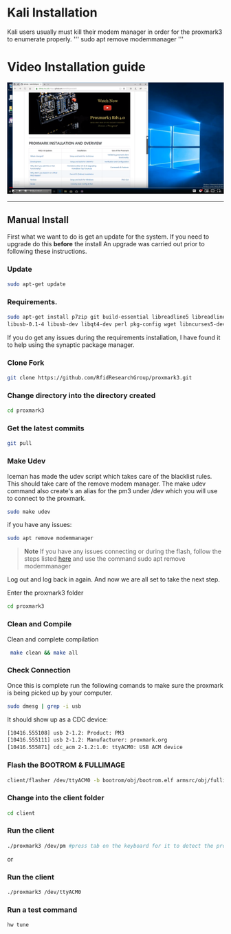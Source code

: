 # Kali Installation
Kali users usually must kill their modem manager in order for the proxmark3 to enumerate properly.
''' sudo apt remove modemmanager '''

# Video Installation guide
[![Kali Installation tutorial](https://github.com/5w0rdfish/Proxmark3-RDV4-ParrotOS/blob/master/screenshot-www.youtube.com-2019.03.17-20-44-33.png)](https://youtu.be/Wl9AsrU4igo "ParrotOS Installation Tutorial")


---
## Manual Install
First what we want to do is get an update for the system. If you need to upgrade do this **before** the install
An upgrade was carried out prior to following these instructions. 

### Update
```sh
sudo apt-get update
``` 
### Requirements.

```sh
sudo apt-get install p7zip git build-essential libreadline5 libreadline-dev \
libusb-0.1-4 libusb-dev libqt4-dev perl pkg-config wget libncurses5-dev gcc-arm-none-eabi
```
If you do get any issues during the requirements installation, I have found it to help using the synaptic package manager. 

### Clone Fork 
```sh
git clone https://github.com/RfidResearchGroup/proxmark3.git
```

### Change directory into the directory created
```sh
cd proxmark3
```

### Get the latest commits
```sh
git pull
```

### Make Udev
Iceman has made the udev script which takes care of the blacklist rules. This should take care of the remove modem manager.
The make udev command also create's an alias for the pm3 under /dev which you will use to connect to the proxmark. 

```sh
sudo make udev
```
if you have any issues:
```sh
sudo apt remove modemmanager
```

> **Note**  If you have any issues connecting or during the flash, follow the steps listed [here](https://github.com/RfidResearchGroup/proxmark3/issues/35) and use the command sudo apt remove modemmanager 

Log out and log back in again. And now we are all set to take the next step. 

Enter the proxmark3 folder
```sh
cd proxmark3
```

### Clean and Compile
Clean and complete compilation 

```sh
 make clean && make all
```
### Check Connection
Once this is complete run the following comands to make sure the proxmark is being picked up by your computer. 

```sh
sudo dmesg | grep -i usb
```
It should show up as a CDC device:
```sh
[10416.555108] usb 2-1.2: Product: PM3
[10416.555111] usb 2-1.2: Manufacturer: proxmark.org
[10416.555871] cdc_acm 2-1.2:1.0: ttyACM0: USB ACM device
```

### Flash the BOOTROM & FULLIMAGE
 ```sh
 client/flasher /dev/ttyACM0 -b bootrom/obj/bootrom.elf armsrc/obj/fullimage.elf
```
### Change into the client folder

```sh
cd client
```
### Run the client
 ``` sh 
./proxmark3 /dev/pm #press tab on the keyboard for it to detect the proxmark
```
or  

### Run the client 
 ```sh
./proxmark3 /dev/ttyACM0
```
 
### Run a test command
 ```sh
hw tune
```

